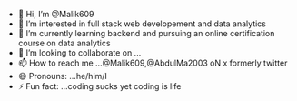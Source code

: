 - 👋 Hi, I’m @Malik609
- 👀 I’m interested in full stack web developement and data analytics
- 🌱 I’m currently learning backend and pursuing an online certification course on data analytics
- 💞️ I’m looking to collaborate on ...
- 📫 How to reach me ...@Malik609,@AbdulMa2003 oN x formerly twitter
- 😄 Pronouns: ...he/him/I
- ⚡ Fun fact: ...coding sucks yet coding is life

<!---
Malik609/Malik609 is a ✨ special ✨ repository because its `README.md` (this file) appears on your GitHub profile.
You can click the Preview link to take a look at your changes.
--->
